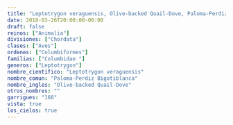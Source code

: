 ```yaml
---
title: "Leptotrygon veraguensis, Olive-backed Quail-Dove, Paloma-Perdiz Bigotiblanca"
date: 2018-03-26T20:00:00-00:00
draft: false
reinos: ["Animalia"]
divisiones: ["Chordata"]
clases: ["Aves"]
ordenes: ["Columbiformes"]
familias: ["Columbidae "]
generos: ["Leptotrygon"]
nombre_cientifico: "Leptotrygon veraguensis"
nombre_comun: "Paloma-Perdiz Bigotiblanca"
nombre_ingles: "Olive-backed Quail-Dove"
otros_nombres: ""
garrigues: "166"
vista: true
los_cielos: true
---
```

